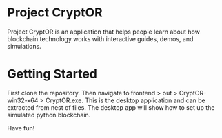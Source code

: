 # Project CryptOR
Project CryptOR is an application that helps people learn about how blockchain technology works with interactive guides, demos, and simulations.

# Getting Started
First clone the repository. Then navigate to frontend > out > CryptOR-win32-x64 > CryptOR.exe. This is the desktop application and can be extracted from nest of files. The desktop app will show how to set up the simulated python blockchain.

Have fun!
